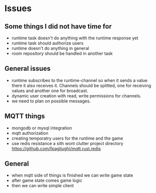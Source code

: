 # Issues

## Some things I did not have time for
- runtime task doesn't do anything with the runtime response yet
- runtime task should authorize users
- runtime doesn't do anything in general
- room repository should be handled in another task


## General issues

- runtime subscribes to the runtime-channel so when it sends a value
    there it also receives it. Channels should be splitted, one for
    receiving values and another one for broadcast.
- dynamic user creation with read, write permissions for channels.
- we need to plan on possible messages.

## MQTT things

- mongodb or mysql integration
- mqtt authorization
- creating temporatry users for the runtime and the game
- use redis resistance a sith wont clutter project directory
    https://github.com/fpagliughi/mqtt.rust.redis


## General

- when mqtt side of things is finished we can write game state
- after game state comes game logic
- then we can write simple client